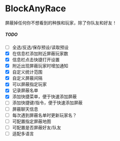 # BlockAnyRace
屏蔽掉任何你不想看到的种族和玩家，除了你队友和好友！

##### TODO
- [ ] 全选/反选/保存预设/读取预设
- [X] 在信息栏添加附近屏蔽玩家数
- [X] 信息栏点击快捷打开设置
- [X] 附近出现屏蔽玩家时增加通知
- [X] 自定义统计范围
- [X] 自定义屏蔽间隔
- [x] 可以屏蔽指定玩家
- [x] 记录屏蔽名单
- [x] 添加快捷菜单，便于快速添加屏蔽
- [ ] 添加快捷键/指令，便于快速添加屏蔽
- [ ] 屏蔽聊天信息
- [ ] 每次遇到屏蔽名单时更新玩家名？
- [ ] 可配置指定屏蔽地图
- [ ] 可配置是否屏蔽好友/队友
- [ ] 适配多语言
